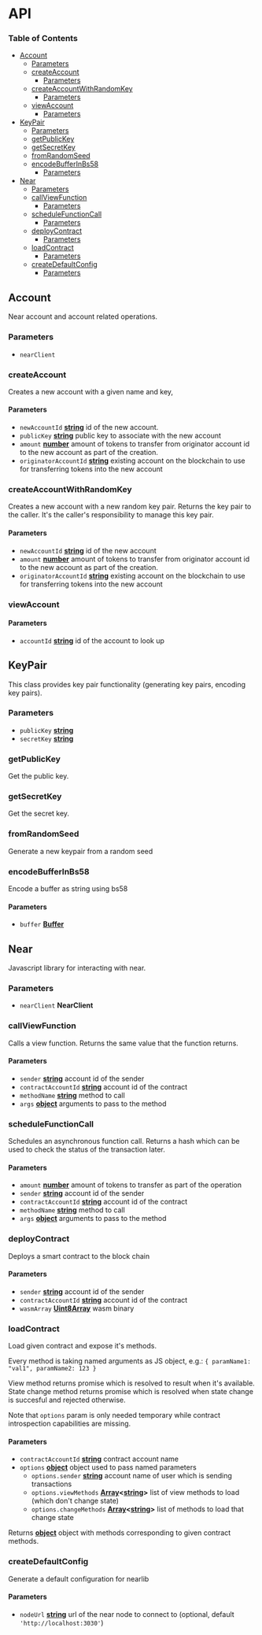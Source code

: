 # API

<!-- Generated by documentation.js. Update this documentation by updating the source code. -->

### Table of Contents

-   [Account](#account)
    -   [Parameters](#parameters)
    -   [createAccount](#createaccount)
        -   [Parameters](#parameters-1)
    -   [createAccountWithRandomKey](#createaccountwithrandomkey)
        -   [Parameters](#parameters-2)
    -   [viewAccount](#viewaccount)
        -   [Parameters](#parameters-3)
-   [KeyPair](#keypair)
    -   [Parameters](#parameters-4)
    -   [getPublicKey](#getpublickey)
    -   [getSecretKey](#getsecretkey)
    -   [fromRandomSeed](#fromrandomseed)
    -   [encodeBufferInBs58](#encodebufferinbs58)
        -   [Parameters](#parameters-5)
-   [Near](#near)
    -   [Parameters](#parameters-6)
    -   [callViewFunction](#callviewfunction)
        -   [Parameters](#parameters-7)
    -   [scheduleFunctionCall](#schedulefunctioncall)
        -   [Parameters](#parameters-8)
    -   [deployContract](#deploycontract)
        -   [Parameters](#parameters-9)
    -   [loadContract](#loadcontract)
        -   [Parameters](#parameters-10)
    -   [createDefaultConfig](#createdefaultconfig)
        -   [Parameters](#parameters-11)

## Account

Near account and account related operations.

### Parameters

-   `nearClient`  

### createAccount

Creates a new account with a given name and key,

#### Parameters

-   `newAccountId` **[string](https://developer.mozilla.org/docs/Web/JavaScript/Reference/Global_Objects/String)** id of the new account.
-   `publicKey` **[string](https://developer.mozilla.org/docs/Web/JavaScript/Reference/Global_Objects/String)** public key to associate with the new account
-   `amount` **[number](https://developer.mozilla.org/docs/Web/JavaScript/Reference/Global_Objects/Number)** amount of tokens to transfer from originator account id to the new account as part of the creation.
-   `originatorAccountId` **[string](https://developer.mozilla.org/docs/Web/JavaScript/Reference/Global_Objects/String)** existing account on the blockchain to use for transferring tokens into the new account

### createAccountWithRandomKey

Creates a new account with a new random key pair. Returns the key pair to the caller. It's the caller's responsibility to
manage this key pair.

#### Parameters

-   `newAccountId` **[string](https://developer.mozilla.org/docs/Web/JavaScript/Reference/Global_Objects/String)** id of the new account
-   `amount` **[number](https://developer.mozilla.org/docs/Web/JavaScript/Reference/Global_Objects/Number)** amount of tokens to transfer from originator account id to the new account as part of the creation.
-   `originatorAccountId` **[string](https://developer.mozilla.org/docs/Web/JavaScript/Reference/Global_Objects/String)** existing account on the blockchain to use for transferring tokens into the new account

### viewAccount

#### Parameters

-   `accountId` **[string](https://developer.mozilla.org/docs/Web/JavaScript/Reference/Global_Objects/String)** id of the account to look up

## KeyPair

This class provides key pair functionality (generating key pairs, encoding key pairs).

### Parameters

-   `publicKey` **[string](https://developer.mozilla.org/docs/Web/JavaScript/Reference/Global_Objects/String)** 
-   `secretKey` **[string](https://developer.mozilla.org/docs/Web/JavaScript/Reference/Global_Objects/String)** 

### getPublicKey

Get the public key.

### getSecretKey

Get the secret key.

### fromRandomSeed

Generate a new keypair from a random seed

### encodeBufferInBs58

Encode a buffer as string using bs58

#### Parameters

-   `buffer` **[Buffer](https://nodejs.org/api/buffer.html)** 

## Near

Javascript library for interacting with near.

### Parameters

-   `nearClient` **NearClient** 

### callViewFunction

Calls a view function. Returns the same value that the function returns.

#### Parameters

-   `sender` **[string](https://developer.mozilla.org/docs/Web/JavaScript/Reference/Global_Objects/String)** account id of the sender
-   `contractAccountId` **[string](https://developer.mozilla.org/docs/Web/JavaScript/Reference/Global_Objects/String)** account id of the contract
-   `methodName` **[string](https://developer.mozilla.org/docs/Web/JavaScript/Reference/Global_Objects/String)** method to call
-   `args` **[object](https://developer.mozilla.org/docs/Web/JavaScript/Reference/Global_Objects/Object)** arguments to pass to the method

### scheduleFunctionCall

Schedules an asynchronous function call. Returns a hash which can be used to
check the status of the transaction later.

#### Parameters

-   `amount` **[number](https://developer.mozilla.org/docs/Web/JavaScript/Reference/Global_Objects/Number)** amount of tokens to transfer as part of the operation
-   `sender` **[string](https://developer.mozilla.org/docs/Web/JavaScript/Reference/Global_Objects/String)** account id of the sender
-   `contractAccountId` **[string](https://developer.mozilla.org/docs/Web/JavaScript/Reference/Global_Objects/String)** account id of the contract
-   `methodName` **[string](https://developer.mozilla.org/docs/Web/JavaScript/Reference/Global_Objects/String)** method to call
-   `args` **[object](https://developer.mozilla.org/docs/Web/JavaScript/Reference/Global_Objects/Object)** arguments to pass to the method

### deployContract

Deploys a smart contract to the block chain

#### Parameters

-   `sender` **[string](https://developer.mozilla.org/docs/Web/JavaScript/Reference/Global_Objects/String)** account id of the sender
-   `contractAccountId` **[string](https://developer.mozilla.org/docs/Web/JavaScript/Reference/Global_Objects/String)** account id of the contract
-   `wasmArray` **[Uint8Array](https://developer.mozilla.org/docs/Web/JavaScript/Reference/Global_Objects/Uint8Array)** wasm binary

### loadContract

Load given contract and expose it's methods.

Every method is taking named arguments as JS object, e.g.:
`{ paramName1: "val1", paramName2: 123 }`

View method returns promise which is resolved to result when it's available.
State change method returns promise which is resolved when state change is succesful and rejected otherwise.

Note that `options` param is only needed temporary while contract introspection capabilities are missing.

#### Parameters

-   `contractAccountId` **[string](https://developer.mozilla.org/docs/Web/JavaScript/Reference/Global_Objects/String)** contract account name
-   `options` **[object](https://developer.mozilla.org/docs/Web/JavaScript/Reference/Global_Objects/Object)** object used to pass named parameters
    -   `options.sender` **[string](https://developer.mozilla.org/docs/Web/JavaScript/Reference/Global_Objects/String)** account name of user which is sending transactions
    -   `options.viewMethods` **[Array](https://developer.mozilla.org/docs/Web/JavaScript/Reference/Global_Objects/Array)&lt;[string](https://developer.mozilla.org/docs/Web/JavaScript/Reference/Global_Objects/String)>** list of view methods to load (which don't change state)
    -   `options.changeMethods` **[Array](https://developer.mozilla.org/docs/Web/JavaScript/Reference/Global_Objects/Array)&lt;[string](https://developer.mozilla.org/docs/Web/JavaScript/Reference/Global_Objects/String)>** list of methods to load that change state

Returns **[object](https://developer.mozilla.org/docs/Web/JavaScript/Reference/Global_Objects/Object)** object with methods corresponding to given contract methods.

### createDefaultConfig

Generate a default configuration for nearlib

#### Parameters

-   `nodeUrl` **[string](https://developer.mozilla.org/docs/Web/JavaScript/Reference/Global_Objects/String)** url of the near node to connect to (optional, default `'http://localhost:3030'`)
